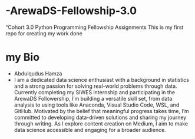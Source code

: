 # -ArewaDS-Fellowship-3.0
“Cohort 3.0 Python Programming Fellowship Assignments
This is my first repo for creating my work done
# my Bio
- Abdulqudus Hamza
- I am a dedicated data science enthusiast with a background in statistics and a strong passion for solving real-world problems through data. Currently completing my SIWES internship and participating in the ArewaDS Followership, I’m building a versatile skill set, from data analysis to using tools like Anaconda, Visual Studio Code, WSL, and GitHub. Motivated by the belief that meaningful progress takes time, I’m committed to developing data-driven solutions and sharing my journey through writing. As I explore content creation on Medium, I aim to make data science accessible and engaging for a broader audience.
